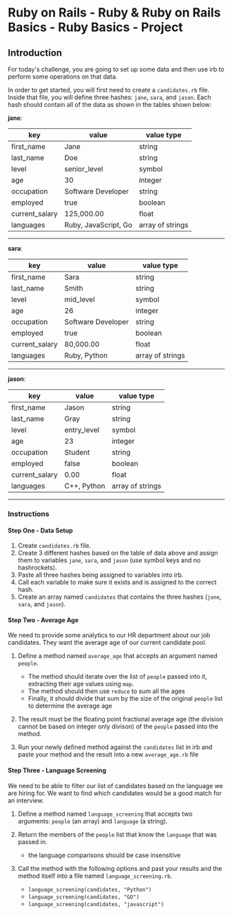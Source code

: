 # Ruby on Rails - Ruby & Ruby on Rails Basics - Ruby Basics - Project

## Introduction

For today's challenge, you are going to set up some data and then use irb to perform some operations on that data.

In order to get started, you will first need to create a `candidates.rb` file. Inside that file, you will define three hashes: `jane`, `sara`, and `jason`. Each hash should contain all of the data as shown in the tables shown below:

**jane**:

| key            | value                | value type       |
| -------------- | -------------------- | ---------------- |
| first_name     | Jane                 | string           |
| last_name      | Doe                  | string           |
| level          | senior_level         | symbol           |
| age            | 30                   | integer          |
| occupation     | Software Developer   | string           |
| employed       | true                 | boolean          |
| current_salary | 125,000.00           | float            |
| languages      | Ruby, JavaScript, Go | array of strings |

***

**sara**:

| key            | value              | value type       |
| -------------- | ------------------ | ---------------- |
| first_name     | Sara               | string           |
| last_name      | Smith              | string           |
| level          | mid_level          | symbol           |
| age            | 26                 | integer          |
| occupation     | Software Developer | string           |
| employed       | true               | boolean          |
| current_salary | 80,000.00          | float            |
| languages      | Ruby, Python       | array of strings |

***

**jason**:

| key            | value       | value type       |
| -------------- | ----------- | ---------------- |
| first_name     | Jason       | string           |
| last_name      | Gray        | string           |
| level          | entry_level | symbol           |
| age            | 23          | integer          |
| occupation     | Student     | string           |
| employed       | false       | boolean          |
| current_salary | 0.00        | float            |
| languages      | C++, Python | array of strings |

***

### Instructions

#### Step One - Data Setup

1. Create `candidates.rb` file.
2. Create 3 different hashes based on the table of data above and assign them to variables `jane`, `sara`, and `jason` (use symbol keys and no hashrockets).
3. Paste all three hashes being assigned to variables into irb.
4. Call each variable to make sure it exists and is assigned to the correct hash.
5. Create an array named `candidates` that contains the three hashes (`jane`, `sara`, and `jason`).

#### Step Two - Average Age

We need to provide some analytics to our HR department about our job candidates. They want the average age of our current candidate pool.

1. Define a method named `average_age` that accepts an argument named `people`.

   - The method should iterate over the list of `people` passed into it, extracting their age values using `map`.
   - The method should then use `reduce` to sum all the ages
   - Finally, it should divide that sum by the size of the original `people` list to determine the average age

2. The result must be the floating point fractional average age (the division cannot be based on integer only divison) of the `people` passed into the method.
3. Run your newly defined method against the `candidates` list in irb and paste your method and the result into a new `average_age.rb` file

#### Step Three - Language Screening

We need to be able to filter our list of candidates based on the language we are hiring for. We want to find which candidates would be a good match for an interview.

1. Define a method named `language_screening` that accepts two arguments: `people` (an array) and `language` (a string).
2. Return the members of the `people` list that know the `language` that was passed in.

   - the language comparisons should be case insensitive

3. Call the method with the following options and past your results and the method itself into a file named `language_screening.rb`.

   - `language_screening(candidates, "Python")`
   - `language_screening(candidates, "GO")`
   - `language_screening(candidates, "javascript")`
